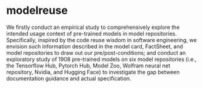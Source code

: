 # modelreuse
We firstly conduct an empirical study to comprehensively explore the intended usage context of pre-trained models in model repositories. Specifically, inspired by the code reuse wisdom in software engineering, we envision such information described in the model card, FactSheet, and model repositories to draw out our pre/post-conditions; and conduct an exploratory study of 1908 pre-trained models on six model repositories (i.e., the Tensorflow Hub, Pytorch Hub, Model Zoo, Wolfram neural net repository, Nvidia, and Hugging Face) to investigate the gap between documentation guidance and actual specification.
